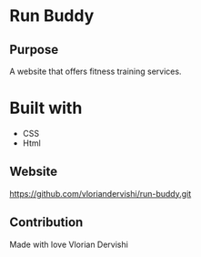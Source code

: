 # Run Buddy

## Purpose
A website that offers fitness training services.

# Built with 
* CSS
* Html

## Website
https://github.com/vloriandervishi/run-buddy.git

## Contribution 
Made with love Vlorian Dervishi
